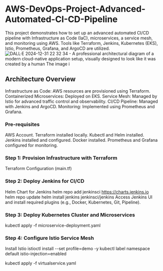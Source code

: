 # AWS-DevOps-Project-Advanced-Automated-CI-CD-Pipeline
This project demonstrates how to set up an advanced automated CI/CD pipeline with Infrastructure as Code (IaC), microservices, a service mesh, and monitoring using AWS. Tools like Terraform, Jenkins, Kubernetes (EKS), Istio, Prometheus, Grafana, and ArgoCD are utilized.
![DALL·E 2024-12-31 22 32 34 - A professional architectural diagram of a modern cloud-native application setup, visually designed to look like it was created by a human  The image i](https://github.com/user-attachments/assets/e066fdc5-ef2c-4e70-a1f7-353872007ff1)

## Architecture Overview
Infrastructure as Code: AWS resources are provisioned using Terraform.
Containerized Microservices: Deployed on EKS.
Service Mesh: Managed by Istio for advanced traffic control and observability.
CI/CD Pipeline: Managed with Jenkins and ArgoCD.
Monitoring: Implemented using Prometheus and Grafana.

### Pre-requisites
AWS Account.
Terraform installed locally.
Kubectl and Helm installed.
Jenkins installed and configured.
Docker installed.
Prometheus and Grafana configured for monitoring.

### Step 1: Provision Infrastructure with Terraform
Terraform Configuration (main.tf)

### Step 2: Deploy Jenkins for CI/CD
Helm Chart for Jenkins
helm repo add jenkinsci https://charts.jenkins.io
helm repo update
helm install jenkins jenkinsci/jenkins
Access Jenkins UI and install required plugins (e.g., Docker, Kubernetes, Git, Pipeline).

### Step 3: Deploy Kubernetes Cluster and Microservices

kubectl apply -f microservice-deployment.yaml

### Step 4: Configure Istio Service Mesh
Install Istio
istioctl install --set profile=demo -y
kubectl label namespace default istio-injection=enabled

kubectl apply -f virtualservice.yaml

